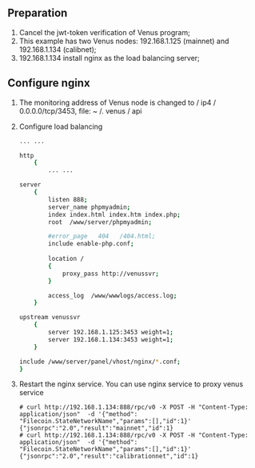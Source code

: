 ## Preparation

1. Cancel the jwt-token verification of Venus program;
2. This example has two Venus nodes: 192.168.1.125 (mainnet) and 192.168.1.134 (calibnet);
3. 192.168.1.134 install nginx as the load balancing server;

## Configure nginx

1. The monitoring address of Venus node is changed to / ip4 / 0.0.0.0/tcp/3453, file: ~ /. venus / api
   
2. Configure load balancing

    ```sh
   ... ...

    http
        {
            ... ...

    server
        {
            listen 888;
            server_name phpmyadmin;
            index index.html index.htm index.php;
            root  /www/server/phpmyadmin;

            #error_page   404   /404.html;
            include enable-php.conf;
        
            location /
            {
                proxy_pass http://venussvr;
            }

            access_log  /www/wwwlogs/access.log;
        }

    upstream venussvr
        {
            server 192.168.1.125:3453 weight=1;
            server 192.168.1.134:3453 weight=1;
        }

    include /www/server/panel/vhost/nginx/*.conf;
    }
    ```

3. Restart the nginx service. You can use nginx service to proxy venus service
    ```
    # curl http://192.168.1.134:888/rpc/v0 -X POST -H "Content-Type: application/json"  -d '{"method": "Filecoin.StateNetworkName","params":[],"id":1}'
    {"jsonrpc":"2.0","result":"mainnet","id":1}
    # curl http://192.168.1.134:888/rpc/v0 -X POST -H "Content-Type: application/json"  -d '{"method": "Filecoin.StateNetworkName","params":[],"id":1}'
    {"jsonrpc":"2.0","result":"calibrationnet","id":1}
    ```
